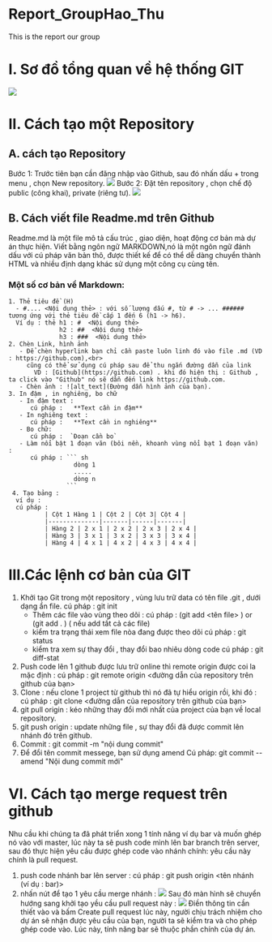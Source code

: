 # Report_GroupHao_Thu
This is the report  our group
 # I. Sơ đồ tổng quan về hệ thống GIT
 ![](https://i.imgur.com/aTq5pm7.png)
 # II. Cách tạo một Repository
  ## A. cách tạo Repository
 Bước 1: Trước tiên bạn cần đăng nhập vào Github, sau đó nhấn dấu + trong menu , chọn New repository.
 ![](https://thachpham.com/wp-content/uploads/2015/04/github-create-repository.png)
 Bước 2: Đặt tên repository , chọn chế độ public (công khai), private (riêng tư). 
 ![](https://i.imgur.com/AGSCNd1.png)
  ## B. Cách viết file Readme.md trên Github
  Readme.md là một file mô tả cấu trúc , giao diện, hoạt động cơ bản mà dự án thực hiện.
  Viết bằng ngôn ngữ MARKDOWN,nó là một ngôn ngữ đánh dấu với cú pháp văn bản thô, được thiết kế để có thể dễ dàng chuyển thành HTML và nhiều định dạng khác sử dụng một công cụ cùng tên.
  ### Một số cơ bản về Markdown:
    1. Thẻ tiêu đề (H)
      - #.... <Nội dung thẻ> : với số lượng dấu #, từ # -> ... ###### tương ứng với thẻ tiêu đề cấp 1 đến 6 (h1 -> h6).
      Ví dụ : thẻ h1 : #  <Nội dung thẻ>
                  h2 : ##  <Nội dung thẻ>
                  h3 : ###  <Nội dung thẻ>
    2. Chèn Link, hình ảnh 
       - Để chèn hyperlink bạn chỉ cần paste luôn linh đó vào file .md (VD : https://github.com),<br>
         cũng có thể sử dụng cú pháp sau để thu ngắn đường dẫn của link
           VD : [Github](https://github.com) . khi đó hiện thị : Github , ta click vào "Github" nó sẽ dẫn đến link https://github.com.
       - Chèn ảnh : ![alt_text](Đường dẫn hình ảnh của bạn).
    3. In đậm , in nghiêng, bo chữ
       - In đậm text :
          cú pháp :   **Text cần in đậm**
       - In nghiêng text :
          cú pháp :   **Text cần in nghiêng**
       - Bo chữ:
          cú pháp :  `Đoạn cần bo`
       - Làm nổi bật 1 đoạn văn (bôi nền, khoanh vùng nổi bạt 1 đoạn văn) :
          cú pháp : ``` sh
                      dòng 1
                      .....
                      dòng n
                    ```
     4. Tạo bảng :
      ví dụ :
      cú pháp : 
              | Cột 1 Hàng 1 | Cột 2 | Cột 3| Cột 4 |
              |--------------|-------|------|-------|
              | Hàng 2 | 2 x 1 | 2 x 2 | 2 x 3 | 2 x 4 |
              | Hàng 3 | 3 x 1 | 3 x 2 | 3 x 3 | 3 x 4 |
              | Hàng 4 | 4 x 1 | 4 x 2 | 4 x 3 | 4 x 4 |
 
# III.Các lệnh cơ bản của GIT
 1. Khởi tạo Git trong một repository , vùng lưu trữ data có tên file .git , dưới dạng ẩn file.
    cú pháp : git init
    - Thêm các file vào vùng theo dõi :
      cú pháp : (git add <tên file> ) or (git add . ) ( nếu add tất cả các file)
    - kiểm tra trạng thái xem file nòa đang được theo dõi
      cú pháp : git status
    - kiểm tra xem sự thay đổi , thay đổi bao nhiêu dòng code
      cú pháp : git diff-stat
 2. Push code lên 1 github được lưu trữ online thì remote origin được coi la mặc định :
    cú pháp : git remote origin <đường dẫn của repository trên github của bạn>
 3. Clone : nếu clone 1 project từ github thì nó đã tự hiểu origin rồi, khi đó :
   cú pháp : git clone <đường dẫn của repository trên github của bạn>
 4. git pull origin <ten nhanh> : kéo những thay đổi mới nhất của project của bạn về local repository.
 5. git push origin <ten nhanh> : update những file , sự thay đổi đã được commit lên nhánh đó trên github.
 6. Commit : git commit -m "nội dung commit"
 7. Để đổi tên commit messege, bạn sử dụng amend
  Cú pháp: git commit --amend "Nội dung commit mới" <br>
# VI. Cách tạo merge request trên github
Nhu cầu khi chúng ta đã phát triển xong  1 tính năng ví dụ bar và muốn ghép nó vào với master, lúc này ta sẽ push code mình lên bar branch trên server, sau đó thực hiện yêu cầu được ghép code vào nhánh chính: yêu cầu này chính là pull request.
1. push code nhánh bar lên server :
  cú pháp : git push origin <tên nhánh (ví dụ : bar)>
2. nhấn nút để tạo 1 yêu cầu merge nhánh : 
![](https://i.imgur.com/undefined.png)
Sau đó màn hình sẽ chuyển hướng sang khởi tạo yều cầu pull request này :
![](https://i.imgur.com/XCBYgZL.png)
Điền thông tin cần thiết vào và bấm Create pull request lúc này, người chịu trách nhiệm cho dự án sẽ nhận được yêu cầu của bạn, người ta sẽ kiểm tra và cho phép ghép code vào. Lúc này, tính năng bar sẽ thuộc phần chính của dự án.
    
              
 
 
 
